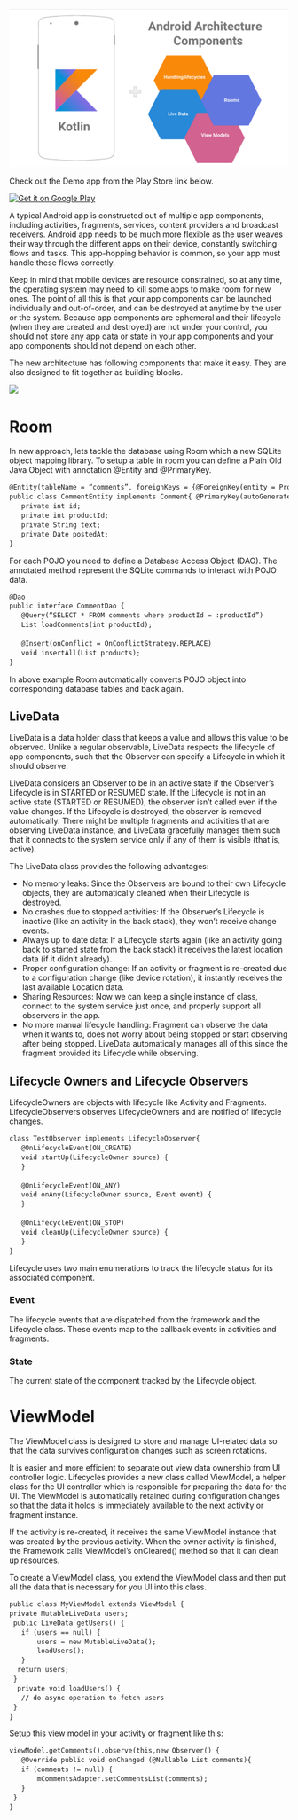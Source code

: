 

![Alt text](https://github.com/yuvraj24/ArchComponents/blob/master/image/kotlin-arch.png)

Check out the Demo app from the Play Store link below.

<a href='https://play.google.com/store/apps/details?id=com.arch.components'><img alt='Get it on Google Play' src='https://play.google.com/intl/en_us/badges/images/generic/en_badge_web_generic.png' height="80px"/></a>

A typical Android app is constructed out of multiple app components, including activities, fragments, services, content providers and broadcast receivers. Android app needs to be much more flexible as the user weaves their way through the different apps on their device, constantly switching flows and tasks. This app-hopping behavior is common, so your app must handle these flows correctly.

Keep in mind that mobile devices are resource constrained, so at any time, the operating system may need to kill some apps to make room for new ones. The point of all this is that your app components can be launched individually and out-of-order, and can be destroyed at anytime by the user or the system. Because app components are ephemeral and their lifecycle (when they are created and destroyed) are not under your control, you should not store any app data or state in your app components and your app components should not depend on each other.

The new architecture has following components that make it easy. They are also designed to fit together as building blocks.

<img src='https://cdn-images-1.medium.com/max/1600/1*KnYBBZIDDeg4zVDDEcLw2A.png'/>

# Room

In new approach, lets tackle the database using Room which a new SQLite object mapping library. To setup a table in room you can define a Plain Old Java Object with annotation @Entity and @PrimaryKey.

```html
@Entity(tableName = “comments”, foreignKeys = {@ForeignKey(entity = ProductEntity.class, parentColumns = “id”, childColumns = “productId”,onDelete = ForeignKey.CASCADE)}, indices = {@Index(value = “productId”)})
public class CommentEntity implements Comment{ @PrimaryKey(autoGenerate = true)
   private int id;
   private int productId;
   private String text;
   private Date postedAt;
}
```

For each POJO you need to define a Database Access Object (DAO). The annotated method represent the SQLite commands to interact with POJO data.

```html
@Dao
public interface CommentDao {
   @Query(“SELECT * FROM comments where productId = :productId”)
   List loadComments(int productId);

   @Insert(onConflict = OnConflictStrategy.REPLACE)
   void insertAll(List products);
}
```

In above example Room automatically converts POJO object into corresponding database tables and back again.

## LiveData
LiveData is a data holder class that keeps a value and allows this value to be observed. Unlike a regular observable, LiveData respects the lifecycle of app components, such that the Observer can specify a Lifecycle in which it should observe.

LiveData considers an Observer to be in an active state if the Observer’s Lifecycle is in STARTED or RESUMED state. If the Lifecycle is not in an active state (STARTED or RESUMED), the observer isn’t called even if the value changes. If the Lifecycle is destroyed, the observer is removed automatically. There might be multiple fragments and activities that are observing LiveData instance, and LiveData gracefully manages them such that it connects to the system service only if any of them is visible (that is, active).

The LiveData class provides the following advantages:

* No memory leaks: Since the Observers are bound to their own Lifecycle objects, they are automatically cleaned when their Lifecycle is destroyed.
* No crashes due to stopped activities: If the Observer’s Lifecycle is inactive (like an activity in the back stack), they won’t receive change events.
* Always up to date data: If a Lifecycle starts again (like an activity going back to started state from the back stack) it receives the latest location data (if it didn’t already).
* Proper configuration change: If an activity or fragment is re-created due to a configuration change (like device rotation), it instantly receives the last available Location data.
* Sharing Resources: Now we can keep a single instance of class, connect to the system service just once, and properly support all observers in the app.
* No more manual lifecycle handling: Fragment can observe the data when it wants to, does not worry about being stopped or start observing after being stopped. LiveData automatically manages all of this since the fragment provided its Lifecycle while observing.

## Lifecycle Owners and Lifecycle Observers
LifecycleOwners are objects with lifecycle like Activity and Fragments. LifecycleObservers observes LifecycleOwners and are notified of lifecycle changes.

```html
class TestObserver implements LifecycleObserver{
   @OnLifecycleEvent(ON_CREATE)
   void startUp(LifecycleOwner source) {
   }

   @OnLifecycleEvent(ON_ANY)
   void onAny(LifecycleOwner source, Event event) {
   }
  
   @OnLifecycleEvent(ON_STOP)
   void cleanUp(LifecycleOwner source) {
   }
}
```

Lifecycle uses two main enumerations to track the lifecycle status for its associated component.

### Event

The lifecycle events that are dispatched from the framework and the Lifecycle class. These events map to the callback events in activities and fragments.

### State

The current state of the component tracked by the Lifecycle object.

# ViewModel

The ViewModel class is designed to store and manage UI-related data so that the data survives configuration changes such as screen rotations.

It is easier and more efficient to separate out view data ownership from UI controller logic. Lifecycles provides a new class called ViewModel, a helper class for the UI controller which is responsible for preparing the data for the UI. The ViewModel is automatically retained during configuration changes so that the data it holds is immediately available to the next activity or fragment instance.

If the activity is re-created, it receives the same ViewModel instance that was created by the previous activity. When the owner activity is finished, the Framework calls ViewModel’s onCleared() method so that it can clean up resources.

To create a ViewModel class, you extend the ViewModel class and then put all the data that is necessary for you UI into this class.

```html 
public class MyViewModel extends ViewModel {
private MutableLiveData users;
 public LiveData getUsers() {
   if (users == null) {
       users = new MutableLiveData();
       loadUsers();
   }
  return users;
 }
  private void loadUsers() {
   // do async operation to fetch users
 }
}
```

Setup this view model in your activity or fragment like this:

```html 
viewModel.getComments().observe(this,new Observer() {
   @Override public void onChanged (@Nullable List comments){
   if (comments != null) {
       mCommentsAdapter.setCommentsList(comments);
   }
 }
}
```
